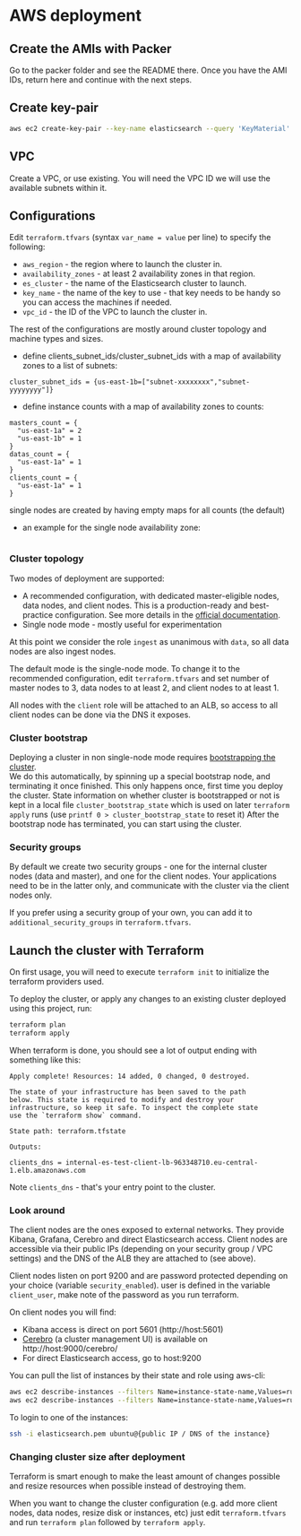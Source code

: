# AWS deployment

## Create the AMIs with Packer

Go to the packer folder and see the README there. Once you have the AMI IDs, return here and continue with the next steps.

## Create key-pair

```bash
aws ec2 create-key-pair --key-name elasticsearch --query 'KeyMaterial' --output text > elasticsearch.pem
```

## VPC

Create a VPC, or use existing. You will need the VPC ID we will use the available subnets within it.

## Configurations

Edit `terraform.tfvars` (syntax `var_name = value` per line) to specify the following:

* `aws_region` - the region where to launch the cluster in.
* `availability_zones` - at least 2 availability zones in that region.
* `es_cluster` - the name of the Elasticsearch cluster to launch.
* `key_name` - the name of the key to use - that key needs to be handy so you can access the machines if needed.
* `vpc_id` - the ID of the VPC to launch the cluster in.

The rest of the configurations are mostly around cluster topology and  machine types and sizes.

* define clients_subnet_ids/cluster_subnet_ids with a map of availability zones to a list of subnets:
```
cluster_subnet_ids = {us-east-1b=["subnet-xxxxxxxx","subnet-yyyyyyyy"]}
```

* define instance counts with a map of availability zones to counts:
```
masters_count = {
  "us-east-1a" = 2
  "us-east-1b" = 1
}
datas_count = {
  "us-east-1a" = 1
}
clients_count = {
  "us-east-1a" = 1
}
```

single nodes are created by having empty maps for all counts (the default)

* an example for the single node availability zone:
```singlenode_az = "us-east-1b"
```

### Cluster topology

Two modes of deployment are supported:

* A recommended configuration, with dedicated master-eligible nodes, data nodes, and client nodes. This is a production-ready and best-practice configuration. See more details in the [official documentation](https://www.elastic.co/guide/en/elasticsearch/reference/current/modules-node.html).
* Single node mode - mostly useful for experimentation

At this point we consider the role `ingest` as unanimous with `data`, so all data nodes are also ingest nodes.

The default mode is the single-node mode. To change it to the recommended configuration, edit `terraform.tfvars` and set number of master nodes to 3, data nodes to at least 2, and client nodes to at least 1.

All nodes with the `client` role will be attached to an ALB, so access to all client nodes can be done via the DNS it exposes.

### Cluster bootstrap
Deploying a cluster in non single-node mode requires [bootstrapping the cluster](https://www.elastic.co/guide/en/elasticsearch/reference/master/modules-discovery-bootstrap-cluster.html).  
We do this automatically, by spinning up a special bootstrap node, and terminating it once finished. This only happens once, first time you deploy the cluster. State information on whether cluster is bootstrapped or not is kept in a local file `cluster_bootstrap_state` which is used on later `terraform apply` runs (use `printf 0 > cluster_bootstrap_state` to reset it)
After the bootstrap node has terminated, you can start using the cluster.

### Security groups

By default we create two security groups - one for the internal cluster nodes (data and master), and one for the client nodes. Your applications need to be in the latter only, and communicate with the cluster via the client nodes only.

If you prefer using a security group of your own, you can add it to `additional_security_groups` in `terraform.tfvars`.

## Launch the cluster with Terraform

On first usage, you will need to execute `terraform init` to initialize the terraform providers used.

To deploy the cluster, or apply any changes to an existing cluster deployed using this project, run:

```bash
terraform plan
terraform apply
```

When terraform is done, you should see a lot of output ending with something like this:

```
Apply complete! Resources: 14 added, 0 changed, 0 destroyed.

The state of your infrastructure has been saved to the path
below. This state is required to modify and destroy your
infrastructure, so keep it safe. To inspect the complete state
use the `terraform show` command.

State path: terraform.tfstate

Outputs:

clients_dns = internal-es-test-client-lb-963348710.eu-central-1.elb.amazonaws.com
```

Note `clients_dns` - that's your entry point to the cluster.

### Look around

The client nodes are the ones exposed to external networks. They provide Kibana, Grafana, Cerebro and direct Elasticsearch access. Client nodes are accessible via their public IPs (depending on your security group / VPC settings) and the DNS of the ALB they are attached to (see above).

Client nodes listen on port 9200 and are password protected depending on your choice (variable `security_enabled`). user is defined in the variable `client_user`, make note of the password as you run terraform.

On client nodes you will find:

* Kibana access is direct on port 5601 (http://host:5601)
* [Cerebro](https://github.com/lmenezes/cerebro) (a cluster management UI) is available on http://host:9000/cerebro/
* For direct Elasticsearch access, go to host:9200

You can pull the list of instances by their state and role using aws-cli:

```bash
aws ec2 describe-instances --filters Name=instance-state-name,Values=running
aws ec2 describe-instances --filters Name=instance-state-name,Values=running,Name=tag:Role,Values=client
```

To login to one of the instances:

```bash
ssh -i elasticsearch.pem ubuntu@{public IP / DNS of the instance}
```

### Changing cluster size after deployment

Terraform is smart enough to make the least amount of changes possible and resize resources when possible instead of destroying them.

When you want to change the cluster configuration (e.g. add more client nodes, data nodes, resize disk or instances, etc) just edit `terraform.tfvars` and run `terraform plan` followed by `terraform apply`.
